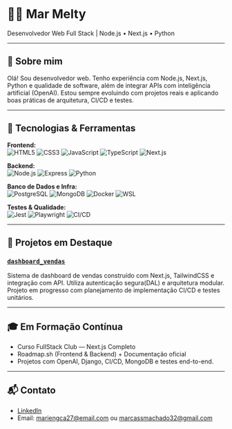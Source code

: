 # 👨‍💻 Mar Melty

Desenvolvedor Web Full Stack | Node.js • Next.js • Python

---

## 🚀 Sobre mim

Olá! Sou desenvolvedor web. Tenho experiência com Node.js, Next.js, Python e qualidade de software, além de integrar APIs com inteligência artificial (OpenAI). Estou sempre evoluindo com projetos reais e aplicando boas práticas de arquitetura, CI/CD e testes.

---

## 🧰 Tecnologias & Ferramentas

**Frontend:**  
![HTML5](https://img.shields.io/badge/-HTML5-E34F26?logo=html5&logoColor=fff&style=flat-square)
![CSS3](https://img.shields.io/badge/-CSS3-1572B6?logo=css3&logoColor=fff&style=flat-square)
![JavaScript](https://img.shields.io/badge/-JavaScript-F7DF1E?logo=javascript&logoColor=000&style=flat-square)
![TypeScript](https://img.shields.io/badge/-TypeScript-3178C6?logo=typescript&logoColor=fff&style=flat-square)
![Next.js](https://img.shields.io/badge/-Next.js-000000?logo=nextdotjs&logoColor=fff&style=flat-square)

**Backend:**  
![Node.js](https://img.shields.io/badge/-Node.js-339933?logo=node.js&logoColor=fff&style=flat-square)
![Express](https://img.shields.io/badge/-Express-000000?logo=express&logoColor=fff&style=flat-square)
![Python](https://img.shields.io/badge/-Python-3776AB?logo=python&logoColor=fff&style=flat-square)

**Banco de Dados e Infra:**  
![PostgreSQL](https://img.shields.io/badge/-PostgreSQL-4169E1?logo=postgresql&logoColor=fff&style=flat-square)
![MongoDB](https://img.shields.io/badge/-MongoDB-47A248?logo=mongodb&logoColor=fff&style=flat-square)
![Docker](https://img.shields.io/badge/-Docker-2496ED?logo=docker&logoColor=fff&style=flat-square)
![WSL](https://img.shields.io/badge/-WSL-4EAA25?logo=linux&logoColor=fff&style=flat-square)

**Testes & Qualidade:**  
![Jest](https://img.shields.io/badge/-Jest-C21325?logo=jest&logoColor=fff&style=flat-square)
![Playwright](https://img.shields.io/badge/-Playwright-2EAD33?logo=playwright&logoColor=fff&style=flat-square)
![CI/CD](https://img.shields.io/badge/-GitHub%20Actions-2088FF?logo=githubactions&logoColor=fff&style=flat-square)

---

## 📂 Projetos em Destaque

### [`dashboard_vendas`](https://github.com/MarCassMari/dashboard_vendas)
Sistema de dashboard de vendas construído com Next.js, TailwindCSS e integração com API. Utiliza autenticação segura(DAL) e arquitetura modular. Projeto em progresso com planejamento de implementação CI/CD e testes unitários.

---

## 🎓 Em Formação Contínua

- Curso FullStack Club — Next.js Completo
- Roadmap.sh (Frontend & Backend) + Documentação oficial
- Projetos com OpenAI, Django, CI/CD, MongoDB e testes end-to-end.

---

## 📬 Contato

- [LinkedIn](https://www.linkedin.com/in/mariana-machado-amaral-8766b3300?utm_source=share&utm_campaign=share_via&utm_content=profile&utm_medium=ios_app)
- Email: mariengca27@email.com ou marcassmachado32@gmail.com
